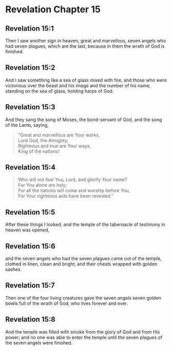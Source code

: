 # Revelation Chapter 15

## Revelation 15:1

Then I saw another sign in heaven, great and marvellous, seven angels who had seven plagues, which are the last, because in them the wrath of God is finished.

## Revelation 15:2

And I saw something like a sea of glass mixed with fire, and those who were victorious over the beast and his image and the number of his name, standing on the sea of glass, holding harps of God.

## Revelation 15:3

And they sang the song of Moses, the bond-servant of God, and the song of the Lamb, saying,

> “Great and marvellous are Your works,  
> Lord God, the Almighty;  
> Righteous and true are Your ways,  
> King of the nations!

## Revelation 15:4

> Who will not fear You, Lord, and glorify Your name?  
> For You alone are holy;  
> For all the nations will come and worship before You,  
> For Your righteous acts have been revealed.”

## Revelation 15:5

After these things I looked, and the temple of the tabernacle of testimony in heaven was opened,

## Revelation 15:6

and the seven angels who had the seven plagues came out of the temple, clothed in linen, clean and bright, and their chests wrapped with golden sashes.

## Revelation 15:7

Then one of the four living creatures gave the seven angels seven golden bowls full of the wrath of God, who lives forever and ever.

## Revelation 15:8

And the temple was filled with smoke from the glory of God and from His power; and no one was able to enter the temple until the seven plagues of the seven angels were finished.
